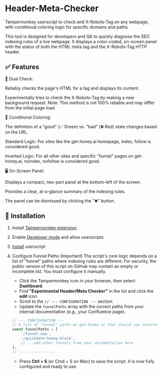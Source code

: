 # Header-Meta-Checker

Tampermonkey userscript to check <meta name="robots"> and X-Robots-Tag on any webpage, with conditional coloring logic for specific domains and paths.

This tool is designed for developers and QA to quickly diagnose the SEO indexing rules of a live webpage. It displays a color-coded, on-screen panel with the status of both the HTML meta tag and the X-Robots-Tag HTTP header.

## ✅ Features

🔎 Dual Check:

Reliably checks the page's HTML for a <meta name="robots"> tag and displays its content.

Experimentally tries to check the X-Robots-Tag by making a new background request. Note: This method is not 100% reliable and may differ from the initial page load.

🎨 Conditional Coloring:

The definition of a "good" (✅ Green) vs. "bad" (❌ Red) state changes based on the URL.

Standard Logic: For sites like the get-honey.ai homepage, index, follow is considered good.

Inverted Logic: For all other sites and specific "funnel" pages on get-honey.ai, noindex, nofollow is considered good.

🖥️ On-Screen Panel:

Displays a compact, two-part panel at the bottom-left of the screen.

Provides a clear, at-a-glance summary of the indexing rules.

The panel can be dismissed by clicking the "✖" button.

## 🔗 Installation

1. Install [Tampermonkey extension](https://www.tampermonkey.net/).
2. Enable [Developer mode](https://www.tampermonkey.net/faq.php?locale=en#Q209) and allow userscripts.
3. [Install](https://raw.githubusercontent.com/bohdan-gen-tech/Header-Meta-Checker/main/header-meta-checker.user.js) userscript
4. Configure Funnel Paths (Important)
The script's core logic depends on a list of "funnel" paths where indexing rules are different. For security, the public version of this script on GitHub may contain an empty or incomplete list. You must configure it manually.

   - Click the Tampermonkey icon in your browser, then select **Dashboard**.
   - Find **"Experimental Header/Meta Checker"** in the list and click the **edit** icon.
   - Scroll to the `// --- CONFIGURATION ---` section.
   - Update the `funnelPaths` array with the correct paths from your internal documentation (e.g., your Confluence page).

    ```javascript
    // --- CONFIGURATION ---
    // A list of "funnel" paths on get-honey.ai that should use inverted logic.
    const funnelPaths = [
        '/funnel-new',
        '/quickdate-honey-black',
        // ...add other funnels from your documentation here
    ];
    // -----------------
    ```

   - Press **Ctrl + S** (or Cmd + S on Mac) to save the script. It is now fully configured and ready to use.
